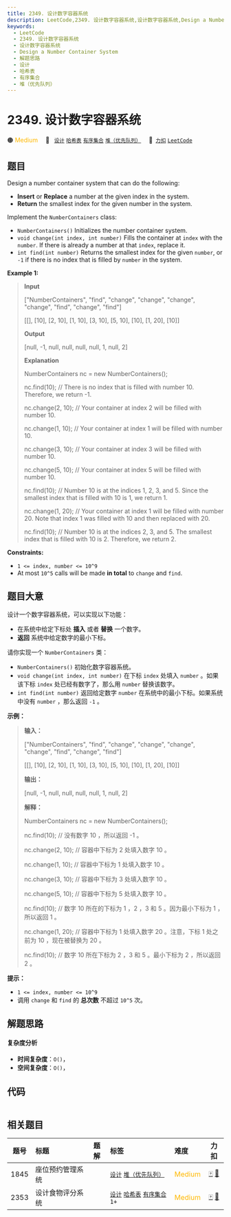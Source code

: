```yaml
---
title: 2349. 设计数字容器系统
description: LeetCode,2349. 设计数字容器系统,设计数字容器系统,Design a Number Container System,解题思路,设计,哈希表,有序集合,堆（优先队列）
keywords:
  - LeetCode
  - 2349. 设计数字容器系统
  - 设计数字容器系统
  - Design a Number Container System
  - 解题思路
  - 设计
  - 哈希表
  - 有序集合
  - 堆（优先队列）
---
```


# 2349. 设计数字容器系统

🟠 <font color=#ffb800>Medium</font>&emsp; 🔖&ensp; [`设计`](/tag/design.md) [`哈希表`](/tag/hash-table.md) [`有序集合`](/tag/ordered-set.md) [`堆（优先队列）`](/tag/heap-priority-queue.md)&emsp; 🔗&ensp;[`力扣`](https://leetcode.cn/problems/design-a-number-container-system) [`LeetCode`](https://leetcode.com/problems/design-a-number-container-system)

## 题目

Design a number container system that can do the following:

  * **Insert** or **Replace** a number at the given index in the system.
  * **Return** the smallest index for the given number in the system.

Implement the `NumberContainers` class:

  * `NumberContainers()` Initializes the number container system.
  * `void change(int index, int number)` Fills the container at `index` with the `number`. If there is already a number at that `index`, replace it.
  * `int find(int number)` Returns the smallest index for the given `number`, or `-1` if there is no index that is filled by `number` in the system.



**Example 1:**

> 
> 
> 
> 
> 
> **Input**
> 
> ["NumberContainers", "find", "change", "change", "change", "change", "find", "change", "find"]
> 
> [[], [10], [2, 10], [1, 10], [3, 10], [5, 10], [10], [1, 20], [10]]
> 
> **Output**
> 
> [null, -1, null, null, null, null, 1, null, 2]
> 
> 
> 
> **Explanation**
> 
> NumberContainers nc = new NumberContainers();
> 
> nc.find(10); // There is no index that is filled with number 10. Therefore, we return -1.
> 
> nc.change(2, 10); // Your container at index 2 will be filled with number 10.
> 
> nc.change(1, 10); // Your container at index 1 will be filled with number 10.
> 
> nc.change(3, 10); // Your container at index 3 will be filled with number 10.
> 
> nc.change(5, 10); // Your container at index 5 will be filled with number 10.
> 
> nc.find(10); // Number 10 is at the indices 1, 2, 3, and 5. Since the smallest index that is filled with 10 is 1, we return 1.
> 
> nc.change(1, 20); // Your container at index 1 will be filled with number 20. Note that index 1 was filled with 10 and then replaced with 20. 
> 
> nc.find(10); // Number 10 is at the indices 2, 3, and 5. The smallest index that is filled with 10 is 2. Therefore, we return 2.

**Constraints:**

  * `1 <= index, number <= 10^9`
  * At most `10^5` calls will be made **in total** to `change` and `find`.


## 题目大意

设计一个数字容器系统，可以实现以下功能：

  * 在系统中给定下标处 **插入**  或者 **替换**  一个数字。
  * **返回**  系统中给定数字的最小下标。

请你实现一个 `NumberContainers` 类：

  * `NumberContainers()` 初始化数字容器系统。
  * `void change(int index, int number)` 在下标 `index` 处填入 `number` 。如果该下标 `index` 处已经有数字了，那么用 `number` 替换该数字。
  * `int find(int number)` 返回给定数字 `number` 在系统中的最小下标。如果系统中没有 `number` ，那么返回 `-1` 。



**示例：**

> 
> 
> 
> 
> 
> **输入：**
> 
> ["NumberContainers", "find", "change", "change", "change", "change", "find", "change", "find"]
> 
> [[], [10], [2, 10], [1, 10], [3, 10], [5, 10], [10], [1, 20], [10]]
> 
> **输出：**
> 
> [null, -1, null, null, null, null, 1, null, 2]
> 
> 
> 
> **解释：**
> 
> NumberContainers nc = new NumberContainers();
> 
> nc.find(10); // 没有数字 10 ，所以返回 -1 。
> 
> nc.change(2, 10); // 容器中下标为 2 处填入数字 10 。
> 
> nc.change(1, 10); // 容器中下标为 1 处填入数字 10 。
> 
> nc.change(3, 10); // 容器中下标为 3 处填入数字 10 。
> 
> nc.change(5, 10); // 容器中下标为 5 处填入数字 10 。
> 
> nc.find(10); // 数字 10 所在的下标为 1 ，2 ，3 和 5 。因为最小下标为 1 ，所以返回 1 。
> 
> nc.change(1, 20); // 容器中下标为 1 处填入数字 20 。注意，下标 1 处之前为 10 ，现在被替换为 20 。
> 
> nc.find(10); // 数字 10 所在下标为 2 ，3 和 5 。最小下标为 2 ，所以返回 2 。
> 
> 



**提示：**

  * `1 <= index, number <= 10^9`
  * 调用 `change` 和 `find` 的 **总次数**  不超过 `10^5` 次。


## 解题思路

#### 复杂度分析

- **时间复杂度**：`O()`，
- **空间复杂度**：`O()`，

## 代码

```javascript

```

## 相关题目

<!-- prettier-ignore -->
| 题号 | 标题 | 题解 | 标签 | 难度 | 力扣 |
| :------: | :------ | :------: | :------ | :------ | :------: |
| 1845 | 座位预约管理系统 |  |  [`设计`](/tag/design.md) [`堆（优先队列）`](/tag/heap-priority-queue.md) | <font color=#ffb800>Medium</font> | [🀄️](https://leetcode.cn/problems/seat-reservation-manager) [🔗](https://leetcode.com/problems/seat-reservation-manager) |
| 2353 | 设计食物评分系统 |  |  [`设计`](/tag/design.md) [`哈希表`](/tag/hash-table.md) [`有序集合`](/tag/ordered-set.md) `1+` | <font color=#ffb800>Medium</font> | [🀄️](https://leetcode.cn/problems/design-a-food-rating-system) [🔗](https://leetcode.com/problems/design-a-food-rating-system) |